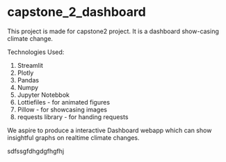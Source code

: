 # capstone_2_dashboard

This project is made for capstone2 project. It is a dashboard show-casing climate change.

Technologies Used:
1. Streamlit
2. Plotly
3. Pandas
4. Numpy
5. Jupyter Notebbok
6. Lottiefiles - for animated figures
7. Pillow - for showcasing images
8. requests library - for handing requests

We aspire to produce a interactive Dashboard webapp which can show insightful graphs on realtime climate changes.

sdfssgfdhgdgfhgfhj
